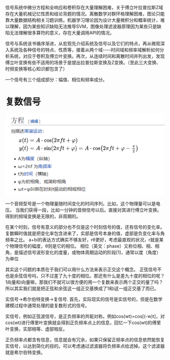 信号系统中微分方程和全响应和卷积存在大量理解困难，关于傅立叶拉普拉斯Z域存在大量机械记忆性质和结论背题的情况。离散数学对群环格理解困难，图论只能靠大量数据结构相关习题训练。机器学习理论因为设计大量微积分和概率统计，难以理解，因为某些知识缺陷无法推导SVM，图像处理滤波器原理因为某些只是缺陷无法理解很多算符的意义，存在大量调用API的情况。

信号与系统该书循序渐进，从宏观先介绍系统及信号以及它们的特点，再从微观深入系统及各种信号的特点、性质等，接着从两个域----时间域和频率域解析如何分析系统，对应于卷积及傅立叶变换。再次，从连续时间和离散时间并列出发，发现傅立叶变换有些不适用的场景于是提出拉普拉斯变换及Z变换。（至此三大变换、时频变换等核心知识都包含了）

一个信号有三个组成部分：幅值、相位和频率成分。

# 复数信号

![](pic/2021-06-18-12-34-03.png)

一个音频型号是一个物理量随时间变化的时间序列。比如，这个物理量可以是电压。
当我们获得一段，比如一分钟的音频信号以后。直接对其进行傅立叶变换。得到的频域变换是无限的，非周期的。


在某个时刻，信号有意义的部分也不仅是这个时刻信号的值，还有信号的变化率。复数瞬时值就是把变化率包含进来了，实部是信号本身的值，虚部是负变化率与角频率之比。
a+bi的表达方式确实不够友好，rθ更好，考虑最直观的状况，r就是某个物理信号的幅度，θ则是它的相位。
相位（英文：phase）又称位相、相、相角，是描述信号波形变化的度量，或物体周期运动的阶段[1]，通常以度（角度）为单位


其实这个问题的本质在于我们可以用什么方法来表示正交这个概念。
正弦信号不也是余弦信号吗，只不过差了九十度的相位。那还有什么是差九十度的相位的呢？1向量和i向量嘛，那我们不就可以很方便的用一个复数来表示两个正交的量了吗？
所以其实我们就是把正弦和余弦这一组正交基换成了1和i这一组正交基了而已。

实信号->希尔伯特变换->复信号.
首先，实际现实的信号是实信号的，但是在数学建模过程中通常处理的是复数形式的信号。

实信号，例如正弦波信号，是正负频率的共轭对称。例如cos(wt)=cos[(-w)t]，对cos(wt)进行傅里叶变换就会得到正负频率点上的信息，回忆一下cos(wt)的傅里叶变换，实部相等、虚部相反。

正负频率点都含有信息，信息就会有冗余，如果只保留正频率点的信息依然能恢复实信号，以达到简化的目的。可以考虑通过滤波器将负频率点给滤掉。这个滤波器就是希尔伯特变换。